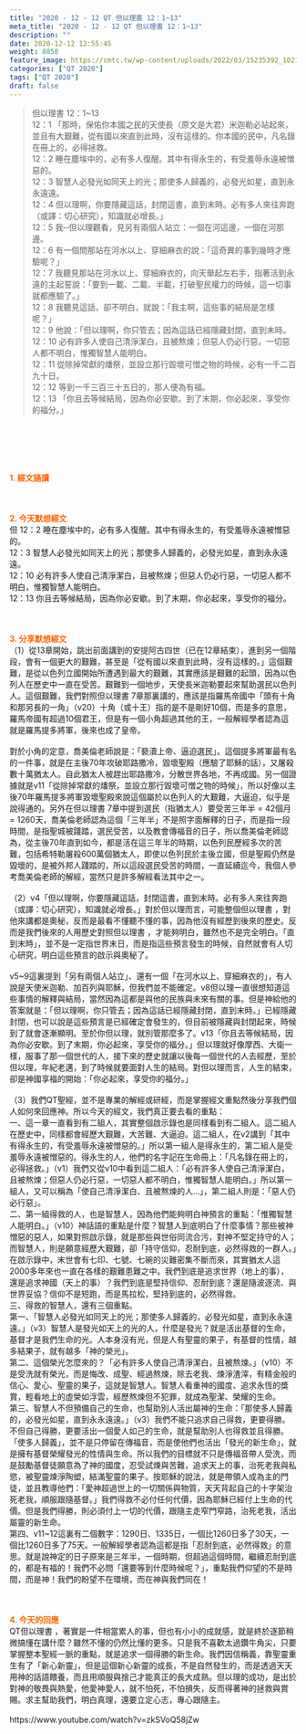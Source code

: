 ```yaml
---
title: "2020 - 12 - 12 QT 但以理書 12：1~13"
meta_title: "2020 - 12 - 12 QT 但以理書 12：1~13"
description: ""
date: 2020-12-12 12:55:45
weight: 8858
feature_image: https://cmtc.tw/wp-content/uploads/2022/03/15235392_10211799862337740_180693556567566654_o-1.webp
categories: ["QT 2020"]
tags: ["QT 2020"]
draft: false
---
```


<blockquote>但以理書 12：1~13<br />
12：1 「那時，保佑你本國之民的天使長（原文是大君）米迦勒必站起來，並且有大艱難，從有國以來直到此時，沒有這樣的。你本國的民中，凡名錄在冊上的，必得拯救。<br />
12：2 睡在塵埃中的，必有多人復醒。其中有得永生的，有受羞辱永遠被憎惡的。<br />
12：3 智慧人必發光如同天上的光；那使多人歸義的，必發光如星，直到永永遠遠。<br />
12：4 但以理啊，你要隱藏這話，封閉這書，直到末時。必有多人來往奔跑（或譯：切心研究），知識就必增長。」<br />
12：5 我─但以理觀看，見另有兩個人站立：一個在河這邊，一個在河那邊。<br />
12：6 有一個問那站在河水以上、穿細麻衣的說：「這奇異的事到幾時才應驗呢？」<br />
12：7 我聽見那站在河水以上、穿細麻衣的，向天舉起左右手，指著活到永遠的主起誓說：「要到一載、二載、半載，打破聖民權力的時候，這一切事就都應驗了。」<br />
12：8 我聽見這話，卻不明白，就說：「我主啊，這些事的結局是怎樣呢？」<br />
12：9 他說：「但以理啊，你只管去；因為這話已經隱藏封閉，直到末時。<br />
12：10 必有許多人使自己清淨潔白，且被熬煉；但惡人仍必行惡，一切惡人都不明白，惟獨智慧人能明白。<br />
12：11 從除掉常獻的燔祭，並設立那行毀壞可憎之物的時候，必有一千二百九十日。<br />
12：12 等到一千三百三十五日的，那人便為有福。<br />
12：13 「你且去等候結局，因為你必安歇。到了末期，你必起來，享受你的福分。」</blockquote><br />
&nbsp;<br />
<br />
&nbsp;<br />
<br />
<span style="color: #ff6600;"><strong>1. </strong><strong>經文誦讀</strong></span><br />
<br />
<span style="color: #ff6600;"><strong> </strong></span><br />
<br />
<span style="color: #ff6600;"><strong>2. 今天默想</strong><strong>經文<br />
</strong></span>但 12：2 睡在塵埃中的，必有多人復醒。其中有得永生的，有受羞辱永遠被憎惡的。<br />
12：3 智慧人必發光如同天上的光；那使多人歸義的，必發光如星，直到永永遠遠。<br />
12：10 必有許多人使自己清淨潔白，且被熬煉；但惡人仍必行惡，一切惡人都不明白，惟獨智慧人能明白。<br />
12：13 你且去等候結局，因為你必安歇。到了末期，你必起來，享受你的福分。<br />
<br />
&nbsp;<br />
<br />
<span style="color: #ff6600;"><strong>3. 分享默想經文<br />
</strong></span>（1）從13章開始，跳出前面講到的安提阿古四世（已在12章結束），進到另一個階段，會有一個更大的艱難，甚至是「從有國以來直到此時，沒有這樣的。」這個艱難，是從以色列立國開始所遭遇到最大的艱難，其實應該是艱難的起頭，因為以色列人在歷史中一直在受苦。艱難到一個地步，天使長米迦勒要起來幫助選民以色列人。這個艱難，我們對照但以理書 7章那裏講的，應該是指羅馬帝國中「頭有十角和那另長的一角」（v20）十角（或十王）指的是不是剛好10個，而是多的意思，羅馬帝國有超過10個君王，但是有一個小角超過其他的王，一般解經學者認為這就是羅馬提多將軍，後來也成了皇帝。<br />
<br />
對於小角的定意，喬美倫老師說是：「褻瀆上帝、逼迫選民」。這個提多將軍最有名的一件事，就是在主後70年攻破耶路撒冷，毀壞聖殿（應驗了耶穌的話），又屠殺數十萬猶太人。自此猶太人被趕出耶路撒冷，分散世界各地，不再成國。另一個證據就是v11「從除掉常獻的燔祭，並設立那行毀壞可憎之物的時候」，所以好像以主後70年羅馬提多將軍毀壞聖殿來說這個屬於以色列人的大艱難，大逼迫，似乎是說得通的。另外在但以理書 7章中提到選民（指猶太人）要受苦三年半 = 42個月 = 1260天，喬美倫老師認為這個「三年半」不是照字面解釋的日子，而是指一段時間，是指聖城被踐踏，選民受苦，以及教會傳福音的日子，所以喬美倫老師認為，從主後70年直到如今，都是活在這三年半的時期，以色列民歷經多次的苦難，包括希特勒屠殺600萬個猶太人，即使以色列民於主後立國，但是聖殿仍然是毀壞的，是被外邦人踐踏的，所以這段選民受苦的時間，一直延續迄今，我個人參考喬美倫老師的解經，當然只是許多解經看法其中之一。<br />
<br />
（2）v4「但以理啊，你要隱藏這話，封閉這書，直到末時。必有多人來往奔跑（或譯：切心研究），知識就必增長。」對於但以理而言，可能整個但以理書 ，對他來講都是奧秘，反而是最看不懂聽不懂的事，因為他沒有經歷到後來的歷史。反而是我們後來的人用歷史對照但以理書 ，才能夠明白，雖然也不是完全明白。「直到末時」，並不是一定指世界末日，而是指這些預言發生的時候，自然就會有人切心研究，明白這些預言的啟示與奧秘了。<br />
<br />
v5~9這裏提到「另有兩個人站立」、還有一個「在河水以上、穿細麻衣的」，有人說是天使米迦勒、加百列與耶穌，但我們並不能確定。v8但以理一直很想知道這些事情的解釋與結局，當然因為這都是與他的民族與未來有關的事。但是神給他的答案就是：「但以理啊，你只管去；因為這話已經隱藏封閉，直到末時。」已經隱藏封閉，也可以說是這些預言是已經確定會發生的，但目前被隱藏與封閉起來，時候到了就會逐漸顯明。至於你但以理，就別管那麼多了。v13「你且去等候結局，因為你必安歇。到了末期，你必起來，享受你的福分。」但以理就好像摩西、大衛一樣，服事了那一個世代的人，接下來的歷史就讓以後每一個世代的人去經歷，至於但以理，年紀老邁，到了時候就要面對人生的結局。對但以理而言，人生的結束，卻是神國享福的開始：「你必起來，享受你的福分。」<br />
<br />
（3）我們QT聖經，並不是專業的解經或研經，而是掌握經文重點然後分享我們個人如何來回應神。所以今天的經文，我們真正要去看的重點：<br />
一、這一章一直看到有二組人，其實整個啟示錄也是同樣看到有二組人。這二組人在歷史中，同樣都會經歷大艱難，大苦難、大逼迫。這二組人，在v2講到「其中有得永生的，有受羞辱永遠被憎惡的。」所以第一組人是得永生的，第二組人是受羞辱永遠被憎惡的。得永生的人，他們的名字記在生命冊上：「凡名錄在冊上的，必得拯救。」（v1）我們又從v10中看到這二組人：「必有許多人使自己清淨潔白，且被熬煉；但惡人仍必行惡，一切惡人都不明白，惟獨智慧人能明白。」所以第一組人，又可以稱為「使自己清淨潔白、且被熬煉的人…」，第二組人則是：「惡人仍必行惡」。<br />
二、第一組得救的人，也是智慧人，因為他們能夠明白神預言的重點：「惟獨智慧人能明白。」（v10）神話語的重點是什麼？智慧人到底明白了什麼事情？那些被神憎惡的惡人，如果對照啟示錄，就是那些與世俗同流合污，對神不堅定持守的人；而智慧人，則是願意經歷大艱難，卻「持守信仰，忍耐到底，必然得救的一群人。」在啟示錄中，末世會有七印、七號、七碗的災難密集不斷而來，其實猶太人這2000多年來也一直在各樣的艱難患難之中。我們到底是追求世界（地上的事），還是追求神國（天上的事）？我們到底是堅持信仰、忍耐到底？還是隨波逐流、與世界妥協？信仰不是短跑，而是馬拉松，堅持到底的，必然得救。<br />
三、得救的智慧人，還有三個重點。<br />
第一、「智慧人必發光如同天上的光；那使多人歸義的，必發光如星，直到永永遠遠。」（v3）智慧人是發光如天上的光的人，什麼是發光？就是活出基督的生命，基督才是我們生命的光。人本身沒有光，但是人有聖靈的果子，有基督的性情，越多結果子，就有越多「神的榮光」。<br />
第二、這個榮光怎麼來的？「必有許多人使自己清淨潔白，且被熬煉。」（v10）不是受洗就有榮光，而是悔改、成聖、經過熬煉，除去老我、煉淨渣滓，有精金般的信心、愛心、聖靈的果子，這就是智慧人。智慧人看重神的國度、追求永恆的獎賞，輕看地上的虛榮如浮雲，經歷熬煉但不犯罪，就成為聖潔、榮耀的生命。<br />
第三、智慧人不但預備自己的生命，也幫助別人活出屬神的生命：「那使多人歸義的，必發光如星，直到永永遠遠。」（v3）我們不能只追求自己得救，更要得勝。不但自己得勝，更要活出一個愛人如己的生命，就是幫助別人也得救並且得勝。「使多人歸義」，並不是只停留在傳福音，而是使他們也活出「發光的新生命」，就是擁有基督榮耀發光的性情與生命。所以我們的目標就不只是傳福音帶人受洗，而是鼓勵基督徒願意為了神的國度，忍受試煉與苦難，追求天上的事，治死老我與私慾，被聖靈煉淨陶塑，結滿聖靈的果子。按耶穌的說法，就是帶領人成為主的門徒，並且教導他們：「愛神超過世上的一切關係與物質，天天背起自己的十字架治死老我，順服跟隨基督。」我們得救不必付任何代價，因為耶穌已經付上生命的代價。但是我們得勝，則必須付上一切的代價，跟隨主走窄門窄路，治死老我，活出屬靈的新生命。<br />
第四、v11~12這裏有二個數字：1290日、1335日，一個比1260日多了30天，一個比1260日多了75天。一般解經學者認為這都是指「忍耐到底，必然得救」的意思。就是說神定的日子原來是三年半，一個時期，但超過這個時間，繼續忍耐到底的，都是有福的！我們不必問「還要等到什麼時候呢？」，重點我們仰望的不是時間，而是神！我們的盼望不在環境，而在神與我們同在！<br />
<br />
<span style="color: #ff6600;"><strong> </strong></span><br />
<br />
<span style="color: #ff6600;"><strong>4. 今天的回應<br />
</strong></span>QT但以理書 ，著實是一件相當累人的事，但也有小小的成就感，就是終於逐節稍微搞懂在講什麼？雖然不懂的仍然比懂的更多。只是我不喜歡太過鑽牛角尖，只要掌握整本聖經一脈的重點，就是追求一個得勝的新生命。我們因信稱義，靠聖靈重生有了「新心新靈」，但是這個新心新靈的成長，不是自然發生的，而是透過天天用神的話語餵養，而且用順服與捨己才能真正的長大成熟。但以理的成功，是出於對神的敬畏與熱愛，他愛神愛人，就不怕死，不怕損失，反而得著神的拯救與賞賜。求主幫助我們，明白真理，還要立定心志，專心跟隨主。<br />
<br />
https://www.youtube.com/watch?v=zkSVoQ58jZw
        